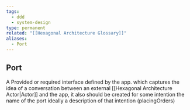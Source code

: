 ```yaml
---
tags:
  - ddd
  - system-design
type: permanent
related: "[[Hexagonal Architecture Glossary]]"
aliases:
  - Port
---
```


## Port
A Provided or required interface defined by the app. which captures the idea of a conversation between an external [[Hexagonal Architecture Actor|Actor]] and the app, it also should be created for some intention the name of the port ideally a description of that intention (placingOrders)


